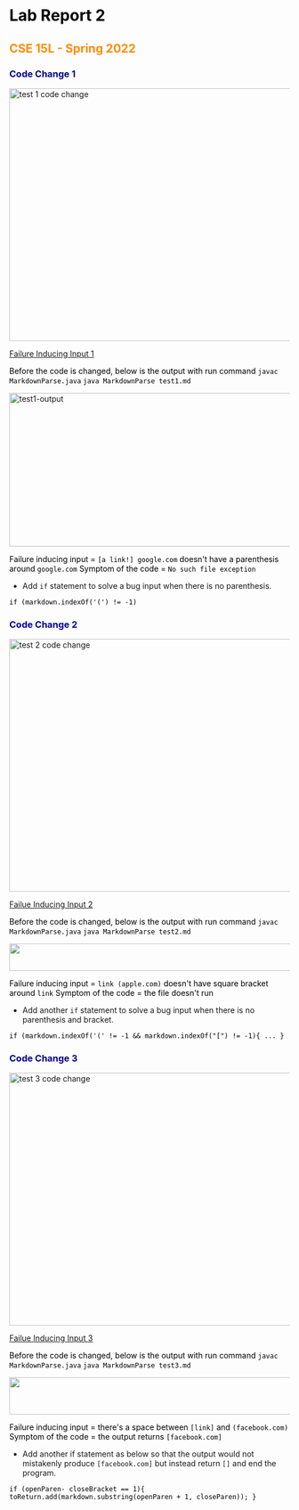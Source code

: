 <style>
H1{color:Black !important;}
H2{color:DarkOrange !important;}
H3{color:DarkBlue !important;}
H4{color:Green !important;}
p{color:Black !important;}
</style>


# Lab Report 2
## CSE 15L - Spring 2022

### Code Change 1


<img alt="test 1 code change" src="https://user-images.githubusercontent.com/66764591/166862449-a941c65c-a387-48d2-b87d-3901d7f552b0.jpeg" width="660" height ="454">

[Failure Inducing Input 1](https://github.com/kaung-min-khant/markdown-parser/blob/c69db6f8b6c32b0a3dcd549a714c73f428edb3d6/test1..md)

Before the code is changed, below is the output with run command `javac MarkdownParse.java` `java MarkdownParse test1.md`

<img alt="test1-output" src="https://user-images.githubusercontent.com/66764591/166863970-7cef9dd7-a117-4019-8cb5-1e3d51903343.png" width ="660" height = "276">

Failure inducing input = `[a link!] google.com` doesn't have a parenthesis around `google.com`
Symptom of the code = `No such file exception`

* Add `if` statement to solve a bug input when there is no parenthesis. 

``
if (markdown.indexOf('(') != -1)
``

### Code Change 2

<img alt="test 2 code change" src="https://user-images.githubusercontent.com/66764591/166865589-602e2ca5-4e92-434d-a973-c5efe9f62699.png" width="660" height ="454">

[Failue Inducing Input 2](https://github.com/kaung-min-khant/markdown-parser/blob/cce8ccadc35ef79d901984994e105c52cbbe5f44/test2.md)

Before the code is changed, below is the output with run command `javac MarkdownParse.java` `java MarkdownParse test2.md`

<img alr="test 2 output" src = "https://user-images.githubusercontent.com/66764591/166864903-4643054f-4eae-4683-a75c-50b45906419e.png" width = "660" height = "48.6">

Failure inducing input = `link (apple.com)` doesn't have square bracket around `link`
Symptom of the code = the file doesn't run

* Add another `if` statement to solve a bug input when there is no parenthesis and bracket. 

``
if (markdown.indexOf('(' != -1 && markdown.indexOf("[") != -1){
...
}
``

### Code Change 3

<img alt="test 3 code change" src="https://user-images.githubusercontent.com/66764591/166866307-63a90cb3-89ee-4c54-9fb3-7e7e51f33e35.png" width="660" height ="454">

[Failue Inducing Input 3](https://github.com/kaung-min-khant/markdown-parser/blob/eb570d6b65a0bfb51dc7ab692efd9781d725332c/test3.md)

Before the code is changed, below is the output with run command `javac MarkdownParse.java` `java MarkdownParse test3.md`

<img alr="test 3 output" src = "https://user-images.githubusercontent.com/66764591/166865826-994b16bc-1a3e-4eb3-9ff6-81eab4acbfc4.png" width = "660" height = "66.6">

Failure inducing input = there's a space between `[link]` and `(facebook.com)`
Symptom of the code = the output returns `[facebook.com]`

* Add another if statement as below so that the output would not mistakenly produce `[facebook.com]` but instead return `[]` and end the program.

``
if (openParen- closeBracket == 1){
   toReturn.add(markdown.substring(openParen + 1, closeParen));
}
 ``
